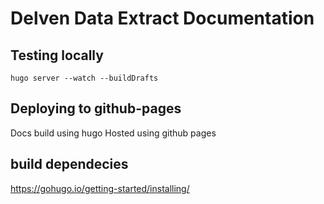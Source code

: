 # Delven Data Extract Documentation 


## Testing locally

```
hugo server --watch --buildDrafts
```

## Deploying to github-pages

Docs build using hugo
Hosted using github pages


## build dependecies

https://gohugo.io/getting-started/installing/
